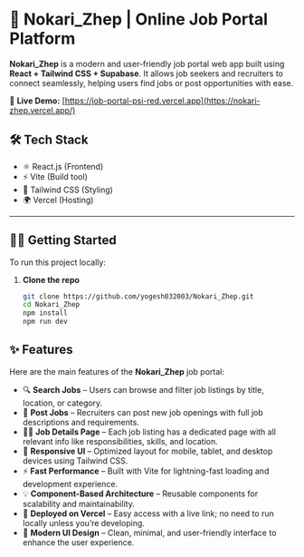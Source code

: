 # 🚀 Nokari_Zhep | Online Job Portal Platform

**Nokari_Zhep** is a modern and user-friendly job portal web app built using **React + Tailwind CSS + Supabase**. It allows job seekers and recruiters to connect seamlessly, helping users find jobs or post opportunities with ease.

🔗 **Live Demo:** [https://job-portal-psi-red.vercel.app](https://nokari-zhep.vercel.app/)



## 🛠️ Tech Stack

- ⚛️ React.js (Frontend)
- ⚡ Vite (Build tool)
- 🎨 Tailwind CSS (Styling)
- 🌍 Vercel (Hosting)

---



## 🧑‍💻 Getting Started

To run this project locally:

1. **Clone the repo**
   ```bash
   git clone https://github.com/yogesh032003/Nokari_Zhep.git
   cd Nokari_Zhep
   npm install
   npm run dev

## ✨ Features

Here are the main features of the **Nokari_Zhep** job portal:

- 🔍 **Search Jobs** – Users can browse and filter job listings by title, location, or category.
- 📝 **Post Jobs** – Recruiters can post new job openings with full job descriptions and requirements.
- 👨‍💼 **Job Details Page** – Each job listing has a dedicated page with all relevant info like responsibilities, skills, and location.
- 📱 **Responsive UI** – Optimized layout for mobile, tablet, and desktop devices using Tailwind CSS.
- ⚡ **Fast Performance** – Built with Vite for lightning-fast loading and development experience.
- 💡 **Component-Based Architecture** – Reusable components for scalability and maintainability.
- 🚀 **Deployed on Vercel** – Easy access with a live link; no need to run locally unless you’re developing.
- 🎯 **Modern UI Design** – Clean, minimal, and user-friendly interface to enhance the user experience.
